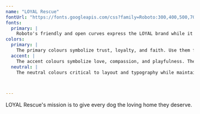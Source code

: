 ```yaml
---
name: "LOYAL Rescue"
fontUrl: "https://fonts.googleapis.com/css?family=Roboto:300,400,500,700"
fonts:
  primary: |
    Roboto's friendly and open curves express the LOYAL brand while it's geometric forms allow it to feel unobtrusive and readable at any size.
colors:
  primary: |
    The primary colours symbolize trust, loyalty, and faith. Use them for headers, footers, and emphasis.
  accent: |
    The accent colours symbolize love, compassion, and playfulness. They are reserved for links and interactive elements.
  neutral: |
    The neutral colours critical to layout and typography while maintaining unobtrusive and simple design. Use them for typography and background colours.



---
```


LOYAL Rescue's mission is to give every dog the loving home they deserve.
